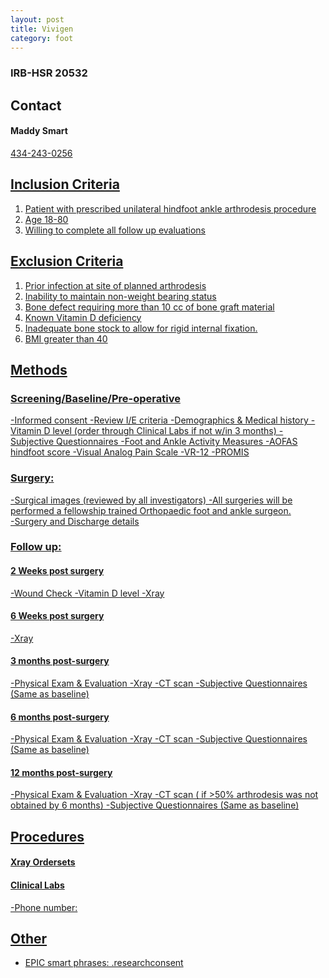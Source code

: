 ```yaml
---
layout: post
title: Vivigen
category: foot
---
```


### IRB-HSR 20532

## Contact

#### Maddy Smart

<a href="mailto:MMS4AW@hscmail.mcc.virginia.edu">

434-243-0256

## Inclusion Criteria

1.  Patient with prescribed unilateral hindfoot ankle arthrodesis procedure
2.	Age 18-80
3.	Willing to complete all follow up evaluations


## Exclusion Criteria

1.	Prior infection at site of planned arthrodesis
2.	Inability to maintain non-weight bearing status 
3.	Bone defect requiring more than 10 cc of bone graft material
4.	Known Vitamin D deficiency
5.	Inadequate bone stock to allow for rigid internal fixation.
6.	BMI greater than 40

## Methods

###	Screening/Baseline/Pre-operative
-Informed consent
-Review I/E criteria
-Demographics & Medical history
-Vitamin D level (order through Clinical Labs if not w/in 3 months)
-Subjective Questionnaires
-Foot and Ankle Activity Measures
-AOFAS hindfoot score
-Visual Analog Pain Scale
-VR-12
-PROMIS

### Surgery: 
-Surgical images (reviewed by all investigators)
-All surgeries will be performed a fellowship trained Orthopaedic foot and ankle surgeon.  
-Surgery and Discharge details

### Follow up: 
#### 2 Weeks post surgery
-Wound Check
-Vitamin D level 
-Xray 

#### 6 Weeks post surgery
-Xray

#### 3 months post-surgery
-Physical Exam & Evaluation
-Xray
-CT scan
-Subjective Questionnaires (Same as baseline)

#### 6 months post-surgery
-Physical Exam & Evaluation
-Xray
-CT scan
-Subjective Questionnaires (Same as baseline)

#### 12 months post-surgery
-Physical Exam & Evaluation
-Xray
-CT scan ( if >50% arthrodesis was not obtained by 6 months)
-Subjective Questionnaires (Same as baseline)


## Procedures

#### Xray Ordersets

#### Clinical Labs
-Phone number:  


## Other

- EPIC smart phrases: .researchconsent
